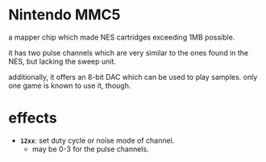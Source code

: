 # Nintendo MMC5

a mapper chip which made NES cartridges exceeding 1MB possible.

it has two pulse channels which are very similar to the ones found in the NES, but lacking the sweep unit.

additionally, it offers an 8-bit DAC which can be used to play samples. only one game is known to use it, though.

# effects

- **`12xx`**: set duty cycle or noise mode of channel.
  - may be 0-3 for the pulse channels.

